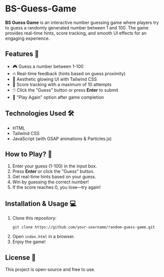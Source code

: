 # BS-Guess-Game

**BS Guess Game** is an interactive number guessing game where players try to guess a randomly generated number between 1 and 100. The game provides real-time hints, score tracking, and smooth UI effects for an engaging experience.  

## Features 🚀  
- 🎮 Guess a number between 1-100  
- 🔥 Real-time feedback (hints based on guess proximity)  
- 🎨 Aesthetic glowing UI with Tailwind CSS  
- 🎯 Score tracking with a maximum of 10 attempts  
- 🖱️ Click the "Guess" button or press **Enter** to submit  
- 🔄 "Play Again" option after game completion  

## Technologies Used 🛠️  
- HTML  
- Tailwind CSS  
- JavaScript (with GSAP animations & Particles.js)  

## How to Play? 🎲  
1. Enter your guess (1-100) in the input box.  
2. Press **Enter** or click the "Guess" button.  
3. Get real-time hints based on your guess.  
4. Win by guessing the correct number!  
5. If the score reaches 0, you lose—try again!  

## Installation & Usage 💻  
1. Clone this repository:  
   ```
   git clone https://github.com/your-username/random-guess-game.git
   ```  
2. Open `index.html` in a browser.  
3. Enjoy the game!  

## License 📜  
This project is open-source and free to use.  

